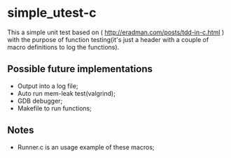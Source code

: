 # simple_utest-c

This a simple unit test based on ( http://eradman.com/posts/tdd-in-c.html ) with the purpose of function testing(it's just a header with a couple of macro definitions to log the functions).

## Possible future implementations
- Output into a log file;
- Auto run mem-leak test(valgrind);
- GDB debugger;
- Makefile to run functions;

## Notes
- Runner.c is an usage example of these macros;
